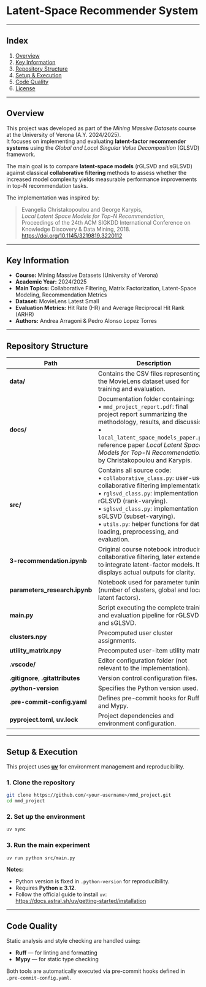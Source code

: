 # Latent-Space Recommender System

---

## Index
1. [Overview](#overview)  
2. [Key Information](#key-information)  
3. [Repository Structure](#repository-structure)  
4. [Setup & Execution](#setup--execution)  
5. [Code Quality](#code-quality)  
6. [License](#license)

---

## Overview

This project was developed as part of the *Mining Massive Datasets* course at the University of Verona (A.Y. 2024/2025).  
It focuses on implementing and evaluating **latent-factor recommender systems** using the *Global and Local Singular Value Decomposition* (GLSVD) framework.

The main goal is to compare **latent-space models** (rGLSVD and sGLSVD) against classical **collaborative filtering** methods to assess whether the increased model complexity yields measurable performance improvements in top-N recommendation tasks.

The implementation was inspired by:

> Evangelia Christakopoulou and George Karypis,  
> *Local Latent Space Models for Top-N Recommendation*,  
> Proceedings of the 24th ACM SIGKDD International Conference on Knowledge Discovery & Data Mining, 2018.  
> https://doi.org/10.1145/3219819.3220112

---

## Key Information

- **Course:** Mining Massive Datasets (University of Verona)  
- **Academic Year:** 2024/2025  
- **Main Topics:** Collaborative Filtering, Matrix Factorization, Latent-Space Modeling, Recommendation Metrics  
- **Dataset:** MovieLens Latest Small  
- **Evaluation Metrics:** Hit Rate (HR) and Average Reciprocal Hit Rank (ARHR)  
- **Authors:** Andrea Arragoni & Pedro Alonso Lopez Torres  

---

## Repository Structure

| Path | Description |
|------|--------------|
| **data/** | Contains the CSV files representing the MovieLens dataset used for training and evaluation. |
| **docs/** | Documentation folder containing:<br>• `mmd_project_report.pdf`: final project report summarizing the methodology, results, and discussion.<br>• `local_latent_space_models_paper.pdf`: reference paper *Local Latent Space Models for Top-N Recommendation* by Christakopoulou and Karypis. |
| **src/** | Contains all source code:<br>• `collaborative_class.py`: user-user collaborative filtering implementation.<br>• `rglsvd_class.py`: implementation of rGLSVD (rank-varying).<br>• `sglsvd_class.py`: implementation of sGLSVD (subset-varying).<br>• `utils.py`: helper functions for data loading, preprocessing, and evaluation. |
| **3-recommendation.ipynb** | Original course notebook introducing collaborative filtering, later extended to integrate latent-factor models. It displays actual outputs for clarity. |
| **parameters_research.ipynb** | Notebook used for parameter tuning (number of clusters, global and local latent factors). |
| **main.py** | Script executing the complete training and evaluation pipeline for rGLSVD and sGLSVD. |
| **clusters.npy** | Precomputed user cluster assignments. |
| **utility_matrix.npy** | Precomputed user-item utility matrix. |
| **.vscode/** | Editor configuration folder (not relevant to the implementation). |
| **.gitignore**, **.gitattributes** | Version control configuration files. |
| **.python-version** | Specifies the Python version used. |
| **.pre-commit-config.yaml** | Defines pre-commit hooks for Ruff and Mypy. |
| **pyproject.toml**, **uv.lock** | Project dependencies and environment configuration. |

---

## Setup & Execution

This project uses **[uv](https://docs.astral.sh/uv/)** for environment management and reproducibility.

### 1. Clone the repository
```bash
git clone https://github.com/<your-username>/mmd_project.git
cd mmd_project
```

### 2. Set up the environment

```bash
uv sync
```

### 3. Run the main experiment

```bash
uv run python src/main.py
```

**Notes:**
- Python version is fixed in `.python-version` for reproducibility.  
- Requires **Python ≥ 3.12**.  
- Follow the official guide to install `uv`:  
  https://docs.astral.sh/uv/getting-started/installation

---

## Code Quality

Static analysis and style checking are handled using:

- **Ruff** — for linting and formatting  
- **Mypy** — for static type checking  

Both tools are automatically executed via pre-commit hooks defined in `.pre-commit-config.yaml`.